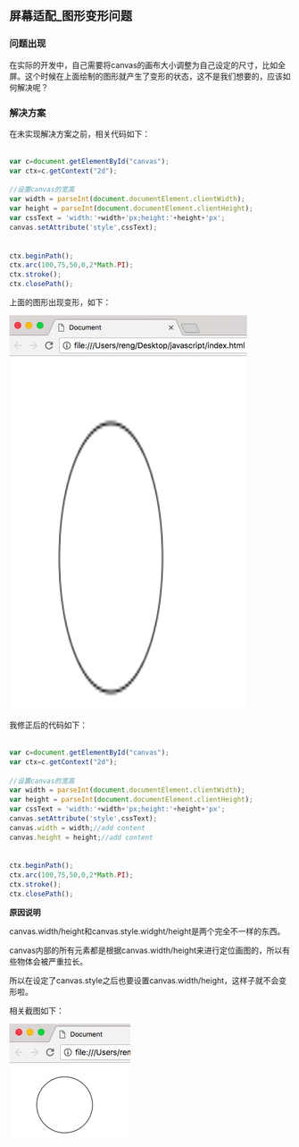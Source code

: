 ## 屏幕适配_图形变形问题

### 问题出现

在实际的开发中，自己需要将canvas的画布大小调整为自己设定的尺寸，比如全屏。这个时候在上面绘制的图形就产生了变形的状态，这不是我们想要的，应该如何解决呢？


### 解决方案

在未实现解决方案之前，相关代码如下：

```javascript

var c=document.getElementById("canvas");
var ctx=c.getContext("2d");

//设置canvas的宽高
var width = parseInt(document.documentElement.clientWidth);
var height = parseInt(document.documentElement.clientHeight);
var cssText = 'width:'+width+'px;height:'+height+'px';
canvas.setAttribute('style',cssText);


ctx.beginPath();
ctx.arc(100,75,50,0,2*Math.PI);
ctx.stroke();
ctx.closePath();

```

上面的图形出现变形，如下：

![shape_origin](./img/shape_origin.png)


我修正后的代码如下：

```javascript

var c=document.getElementById("canvas");
var ctx=c.getContext("2d");

//设置canvas的宽高
var width = parseInt(document.documentElement.clientWidth);
var height = parseInt(document.documentElement.clientHeight);
var cssText = 'width:'+width+'px;height:'+height+'px';
canvas.setAttribute('style',cssText);
canvas.width = width;//add content
canvas.height = height;//add content


ctx.beginPath();
ctx.arc(100,75,50,0,2*Math.PI);
ctx.stroke();
ctx.closePath();

```

**原因说明**

canvas.width/height和canvas.style.widght/height是两个完全不一样的东西。

canvas内部的所有元素都是根据canvas.width/height来进行定位画图的，所以有些物体会被严重拉长。

所以在设定了canvas.style之后也要设置canvas.width/height，这样子就不会变形啦。

相关截图如下：

![shape_change](./img/shape_change.png)
